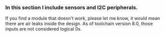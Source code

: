 ### In this section I include sensors and I2C peripherals.

If you find a module that doesn't work, please let me know, it would mean there are air leaks inside the design. As of toolchain version 8.0, those inputs are not considered logical 0s.
